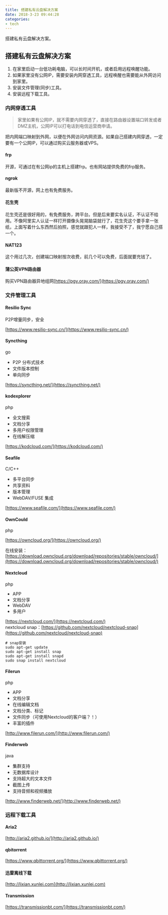```yaml
---
title: 搭建私有云盘解决方案
date: 2018-3-23 09:44:28
categories:
- tech
---
```


搭建私有云盘解决方案。

<!-- more -->

## 搭建私有云盘解决方案

1. 在家里启动一台低功耗电脑，可以长时间开机，或者启用远程唤醒功能。
2. 如果家里没有公网IP，需要安装内网穿透工具，远程唤醒也需要能从外网访问到家里。
3. 安装文件管理(同步)工具。
4. 安装远程下载工具。

### 内网穿透工具
> 家里如果有公网IP，就不需要内网穿透了，直接在路由器设置端口转发或者DMZ主机，公网IP可以打电话到电信运营商申请。 
 
把内网端口映射到外网，以便在外网访问内网资源。如果自己搭建内网穿透，一定要有一个公网IP，可以通过购买云服务器或VPS。 

#### frp
开源，可通过在有公网ip的主机上搭建frp。也有网站提供免费的frp服务。
#### ngrok
最新版不开源，网上也有免费服务。

#### 花生壳
花生壳还是很好用的，有免费服务，跨平台。但是后来要实名认证，不认证不给用。不像阿里实人认证一样打开摄像头晃晃脑袋就行了，花生壳这个要手拿一张纸，上面写着什么东西然后拍照，感觉就跟犯人一样，我接受不了，我宁愿自己搭一个。

#### NAT123
这个用过几次，创建端口映射按次收费，前几个可以免费，后面就要充钱了。

#### 蒲公英VPN路由器
购买VPN路由器异地组网[https://pgy.oray.com/](https://pgy.oray.com/)

### 文件管理工具

#### Resilio Sync

P2P增量同步，安全

[https://www.resilio-sync.cn/](https://www.resilio-sync.cn/)

#### Syncthing

go
+  P2P 分布式技术
+  文件版本控制
+  单向同步

[https://syncthing.net/](https://syncthing.net/)

#### kodexplorer

php
+ 全文搜索
+ 文档分享
+ 多用户权限管理
+ 在线解压缩

[https://kodcloud.com/](https://kodcloud.com/)

#### Seafile

C/C++
+ 多平台同步
+ 共享资料
+ 版本管理
+ WebDAV/FUSE 集成

[https://www.seafile.com/](https://www.seafile.com/)

#### OwnCould

php

[https://owncloud.org/](https://owncloud.org/)  

在线安装：[https://download.owncloud.org/download/repositories/stable/owncloud/](https://download.owncloud.org/download/repositories/stable/owncloud/)

#### Nextcloud

php
+ APP
+ 文档分享
+ WebDAV
+ 多用户

[https://nextcloud.com/](https://nextcloud.com/)  
nextcloud snap：[https://github.com/nextcloud/nextcloud-snap](https://github.com/nextcloud/nextcloud-snap)

```
# snap安装
sudo apt-get update
sudo apt-get install snap
sudo apt-get install snapd
sudo snap install nextcloud
```

#### Filerun

php
+ APP
+ 文档分享
+ 在线编辑文档
+ 文档分类、标记
+ 文件同步（可使用Nextcloud的客户端？！）
+ 丰富的插件

[http://www.filerun.com/](http://www.filerun.com/)

#### Finderweb

java
+ 集群支持
+ 无数据库设计
+ 支持超大的文本文件
+ 截图上传
+ 支持音频和视频播放

[http://www.finderweb.net/](http://www.finderweb.net/)



### 远程下载工具

#### Aria2
[http://aria2.github.io/](http://aria2.github.io/)
#### qbitorrent
[https://www.qbittorrent.org/](https://www.qbittorrent.org/)
#### 迅雷离线下载
[http://lixian.xunlei.com](http://lixian.xunlei.com)
#### Transmission
[https://transmissionbt.com/](https://transmissionbt.com/)
